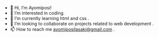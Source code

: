 - 👋 Hi, I’m Ayomiposi!
- 👀 I’m interested in coding.
- 🌱 I’m currently learning html and css .
- 💞️ I’m looking to collaborate on projects related to web development .
- 📫 How to reach me ayomiposilasaki@gmail.com .

<!---
Ayomiposiii/Ayomiposiii is a ✨ special ✨ repository because its `README.md` (this file) appears on your GitHub profile.
You can click the Preview link to take a look at your changes.
--->
